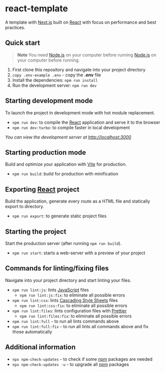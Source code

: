 # react-template

A template with [Next.js](https://nextjs.org) built on [React](https://reactjs.org) with focus on performance and best practices.

## Quick start

> **Note**
> You need [Node.js](https://github.com/nodejs) on your computer before running [Node.js](https://github.com/nodejs) on your computer before running.

1. First clone this repository and navigate into your project directory
2. `copy .env-example .env` - copy the **.env** file
3. Install the dependencies: `npm run install`
4. Run the development server: `npm run dev`

## Starting development mode

To launch the project in development mode with hot module replacement.

- `npm run dev`: to compile the [React](https://reactjs.org) application and serve it to the
  browser
- `npm run dev:turbo`: to compile faster in local development

_You can view the development server at <http://localhost:3000>_

## Starting production mode

Build and optimize your application with [Vite](https://github.com/vitejs/vite) for production.

- `npm run build`: build for production with minification

## Exporting [React](https://reactjs.org) project

Build the application, generate every route as a HTML file and statically export to directory.

- `npm run export`: to generate static project files

## Starting the project

Start the production server (after running `npm run build`).

- `npm run start`: starts a web-server with a preview of your project

## Commands for linting/fixing files

Navigate into your project directory and start linting your files.

- `npm run lint:js`: lints [JavaScript](https://www.javascript.com) files
  - `npm run lint:js:fix`: to eliminate all possible errors
- `npm run lint:css`: lints [Cascading Style Sheets](https://developer.mozilla.org/en-US/docs/Web/CSS) files
  - `npm run lint:css:fix`: to eliminate all possible errors
- `npm run lint:files`: lints configuration files with [Prettier](https://github.com/prettier/prettier)
  - `npm run lint:files:fix`: to eliminate all possible errors
- `npm run lint:full` - to run all lints commands above
- `npm run lint:full:fix` - to run all lints all commands above and fix those automatically

## Additional information

- `npx npm-check-updates` - to check if some [npm](https://www.npmjs.com) packages are needed
- `npx npm-check-updates -u` - to upgrade all [npm](https://www.npmjs.com) packages
